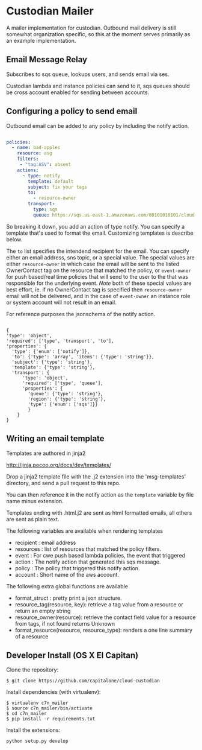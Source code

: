 # Custodian Mailer

A mailer implementation for custodian. Outbound mail delivery
is still somewhat organization specific, so this at the moment
serves primarily as an example implementation.

## Email Message Relay

Subscribes to sqs queue, lookups users, and sends email via ses.

Custodian lambda and instance policies can send to it, sqs queues
should be cross account enabled for sending between accounts.


## Configuring a policy to send email

Outbound email can be added to any policy by including the notify
action.

```yaml

policies:
  - name: bad-apples
    resource: asg
    filters:
     - "tag:ASV": absent
    actions:
      - type: notify
        template: default
        subject: fix your tags
        to:
          - resource-owner
        transport:
          type: sqs
          queue: https://sqs.us-east-1.amazonaws.com/80101010101/cloud-custodian-message-relay
```

So breaking it down, you add an action of type notify. You can specify a template that's
used to format the email. Customizing templates is describe below.

The `to` list specifies the intendend recipient for the email. You can specify either
an email address, sns topic, or a special value. The special values are either
`resource-owner` in which case the email will be sent to the listed OwnerContact tag
on the resource that matched the policy, or `event-owner` for push based/real time policies
that will send to the user to the that was responsible for the underlying event. *Note*
both of these special values are best effort, ie. if no OwnerContact tag is specified
then `resource-owner` email will not be delivered, and in the case of `event-owner` an
instance role or system account will not result in an email.


For reference purposes the jsonschema of the notify action.

```

{
'type': 'object',
'required': ['type', 'transport', 'to'],
'properties': {
  'type': {'enum': ['notify']},
  'to': {'type': 'array', 'items': {'type': 'string'}},
  'subject': {'type': 'string'},
  'template': {'type': 'string'},
  'transport': {
   	  'type': 'object',
	  'required': ['type', 'queue'],
	  'properties': {
 	    'queue': {'type': 'string'},
		'region': {'type': 'string'},
		'type': {'enum': ['sqs']}}
		}
	}
}
```


## Writing an email template

Templates are authored in jinja2

http://jinja.pocoo.org/docs/dev/templates/

Drop a jinja2 template file with the .j2 extension into the
'msg-templates' directory, and send a pull request to this repo.

You can then reference it in the notify action as the `template`
variable by file name minus extension.

Templates ending with .html.j2 are sent as html formatted emails,
all others are sent as plain text.

The following variables are available when rendering templates

  - recipient : email address
  - resources : list of resources that matched the policy filters.
  - event : For cwe push based lambda policies, the event that triggered
  - action : The notify action that generated this sqs message.
  - policy : The policy that triggered this notify action.
  - account : Short name of the aws account.

The following extra global functions are available

  - format_struct : pretty print a json structure.
  - resource_tag(resource, key): retrieve a tag value from a resource or return an empty string
  - resource_owner(resource): retrieve the contact field value for a resource from tags, if not found returns Unknown
  - format_resource(resource, resource_type): renders a one line summary of a resource


## Developer Install (OS X El Capitan)

Clone the repository:
```
$ git clone https://github.com/capitalone/cloud-custodian
```
Install dependencies (with virtualenv):
```
$ virtualenv c7n_mailer
$ source c7n_mailer/bin/activate
$ cd c7n_mailer
$ pip install -r requirements.txt
```
Install the extensions:
```
python setup.py develop
```
